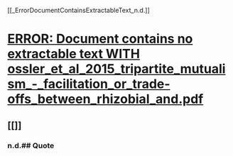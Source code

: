 [[_ErrorDocumentContainsExtractableText_n.d.]]

# [ERROR: Document contains no extractable text WITH ossler_et_al_2015_tripartite_mutualism_-_facilitation_or_trade-offs_between_rhizobial_and.pdf]()

## [[]]

### n.d.## Quote
> 

